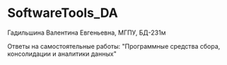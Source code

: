 # SoftwareTools_DA
Гадильшина Валентина Евгеньевна, МГПУ, БД-231м

Ответы на самостоятельные работы: "Программные средства сбора, консолидации и аналитики данных"
